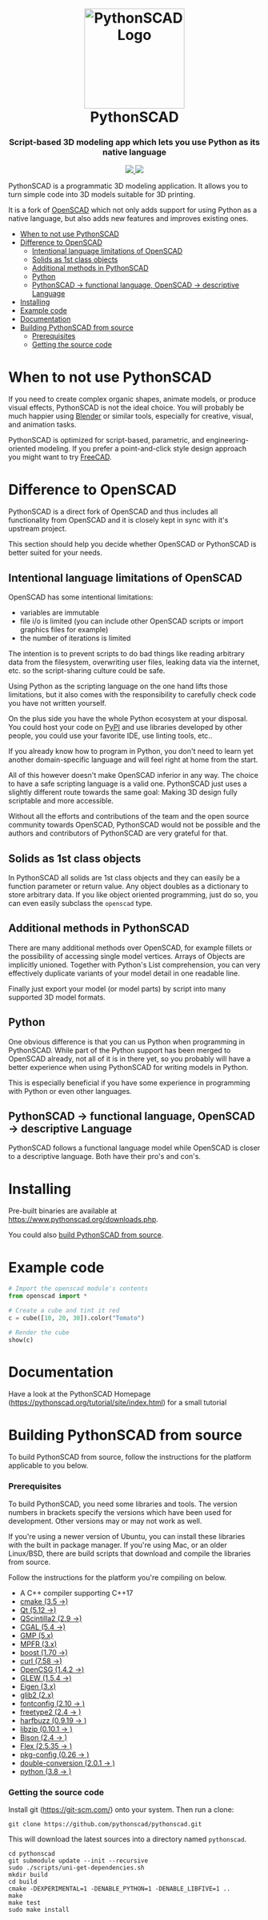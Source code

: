 <h1 align="center"> <a href="https://pythonscad.org"
  target="_blank"><img src="https://pythonscad.org/pictures/plogo.PNG"
  alt="PythonSCAD Logo" width="200"></a> <br> PythonSCAD <br> </h1>
  <h3 align="center">Script-based 3D modeling app which lets you use
  Python as its native language</h3>

<p align="center"> <a href="https://www.reddit.com/r/OpenPythonSCAD/"
target="_blank"> <img
src="https://img.shields.io/badge/Reddit-FF4500?logo=reddit&logoColor=white"/>
</a> <a href="https://pythonscad.org" target="_blank"> <img
src="https://img.shields.io/badge/Website-3776AB?logo=Python&logoColor=white"/>
</a> </p>


PythonSCAD is a programmatic 3D modeling application. It allows you to
turn simple code into 3D models suitable for 3D printing.

It is a fork of [OpenSCAD](https://openscad.org) which not only adds
support for using Python as a native language, but also adds new
features and improves existing ones.

- [When to not use PythonSCAD](#when-to-not-use-pythonscad)
- [Difference to OpenSCAD](#difference-to-openscad)
  - [Intentional language limitations of OpenSCAD](#intentional-language-limitations-of-openscad)
  - [Solids as 1st class objects](#solids-as-1st-class-objects)
  - [Additional methods in PythonSCAD](#additional-methods-in-pythonscad)
  - [Python](#python)
  - [PythonSCAD -\> functional language, OpenSCAD -\> descriptive Language](#pythonscad---functional-language-openscad---descriptive-language)
- [Installing](#installing)
- [Example code](#example-code)
- [Documentation](#documentation)
- [Building PythonSCAD from source](#building-pythonscad-from-source)
    - [Prerequisites](#prerequisites)
    - [Getting the source code](#getting-the-source-code)


# When to not use PythonSCAD

If you need to create complex organic shapes, animate models, or
produce visual effects, PythonSCAD is not the ideal choice. You will
probably be much happier using [Blender](https://www.blender.org/) or
similar tools, especially for creative, visual, and animation tasks.

PythonSCAD is optimized for script-based, parametric, and
engineering-oriented modeling. If you prefer a point-and-click style
design approach you might want to try
[FreeCAD](https://www.freecad.org/).

# Difference to OpenSCAD

PythonSCAD is a direct fork of OpenSCAD and thus includes all
functionality from OpenSCAD and it is closely kept in sync with it's
upstream project.

This section should help you decide whether OpenSCAD or PythonSCAD is
better suited for your needs.

## Intentional language limitations of OpenSCAD

OpenSCAD has some intentional limitations:

- variables are immutable
- file i/o is limited (you can include other OpenSCAD scripts or
  import graphics files for example)
- the number of iterations is limited

The intention is to prevent scripts to do bad things like reading
arbitrary data from the filesystem, overwriting user files, leaking
data via the internet, etc. so the script-sharing culture could be
safe.

Using Python as the scripting language on the one hand lifts those
limitations, but it also comes with the responsibility to carefully
check code you have not written yourself.

On the plus side you have the whole Python ecosystem at your
disposal. You could host your code on [PyPI](https://pypi.org/) and
use libraries developed by other people, you could use your favorite
IDE, use linting tools, etc..

If you already know how to program in Python, you don't need to learn
yet another domain-specific language and will feel right at home from
the start.

All of this however doesn't make OpenSCAD inferior in any way. The
choice to have a safe scripting language is a valid one. PythonSCAD
just uses a slightly different route towards the same goal: Making 3D
design fully scriptable and more accessible.

Without all the efforts and contributions of the team and the open
source community towards OpenSCAD, PythonSCAD would not be possible
and the authors and contributors of PythonSCAD are very grateful for
that.

## Solids as 1st class objects

In PythonSCAD all solids are 1st class objects and they can easily be
a function parameter or return value. Any object doubles as a
dictionary to store arbitrary data. If you like object oriented
programming, just do so, you can even easily subclass the `openscad`
type.

## Additional methods in PythonSCAD

There are many additional methods over OpenSCAD, for example fillets
or the possibility of accessing single model vertices. Arrays of
Objects are implicitly unioned. Together with Python's List
comprehension, you can very effectively duplicate variants of your
model detail in one readable line.

Finally just export your model (or model parts) by script into many
supported 3D model formats.

## Python

One obvious difference is that you can us Python when programming in
PythonSCAD. While part of the Python support has been merged to
OpenSCAD already, not all of it is in there yet, so you probably will
have a better experience when using PythonSCAD for writing models in
Python.

This is especially beneficial if you have some experience in
programming with Python or even other languages.

## PythonSCAD -> functional language, OpenSCAD -> descriptive Language

PythonSCAD follows a functional language model while OpenSCAD is
closer to a descriptive language. Both have their pro's and con's.

# Installing

Pre-built binaries are available at
<https://www.pythonscad.org/downloads.php>.

You could also [build PythonSCAD from
source](#building-pythonscad-from-source).

# Example code

```python
# Import the openscad module's contents
from openscad import *

# Create a cube and tint it red
c = cube([10, 20, 30]).color("Tomato")

# Render the cube
show(c)
```

# Documentation

Have a look at the PythonSCAD Homepage
(https://pythonscad.org/tutorial/site/index.html) for a small tutorial

# Building PythonSCAD from source

To build PythonSCAD from source, follow the instructions for the
platform applicable to you below.

### Prerequisites

To build PythonSCAD, you need some libraries and tools. The version
numbers in brackets specify the versions which have been used for
development. Other versions may or may not work as well.

If you're using a newer version of Ubuntu, you can install these
libraries with the built in package manager. If you're using Mac, or
an older Linux/BSD, there are build scripts that download and compile
the libraries from source.

Follow the instructions for the platform you're compiling on below.

* A C++ compiler supporting C++17
* [cmake (3.5 ->)](https://cmake.org/)
* [Qt (5.12 ->)](https://qt.io/)
* [QScintilla2 (2.9
  ->)](https://riverbankcomputing.com/software/qscintilla/)
* [CGAL (5.4 ->)](https://www.cgal.org/)
* [GMP (5.x)](https://gmplib.org/)
* [MPFR (3.x)](https://www.mpfr.org/)
* [boost (1.70 ->)](https://www.boost.org/)
* [curl (7.58 ->)](https://curl.se/)
* [OpenCSG (1.4.2 ->)](http://www.opencsg.org/)
* [GLEW (1.5.4 ->)](http://glew.sourceforge.net/)
* [Eigen (3.x)](https://eigen.tuxfamily.org/)
* [glib2 (2.x)](https://developer.gnome.org/glib/)
* [fontconfig (2.10 -> )](https://fontconfig.org/)
* [freetype2 (2.4 -> )](https://freetype.org/)
* [harfbuzz (0.9.19 ->
  )](https://www.freedesktop.org/wiki/Software/HarfBuzz/)
* [libzip (0.10.1 -> )](https://libzip.org/)
* [Bison (2.4 -> )](https://www.gnu.org/software/bison/)
* [Flex (2.5.35 -> )](http://flex.sourceforge.net/)
* [pkg-config (0.26 ->
  )](https://www.freedesktop.org/wiki/Software/pkg-config/)
* [double-conversion (2.0.1 ->
  )](https://github.com/google/double-conversion/)
* [python (3.8 -> )](https://github.com/python/cpython/)

### Getting the source code

Install git (https://git-scm.com/) onto your system. Then run a clone:

    git clone https://github.com/pythonscad/pythonscad.git

This will download the latest sources into a directory named
`pythonscad`.

```shell
cd pythonscad
git submodule update --init --recursive
sudo ./scripts/uni-get-dependencies.sh
mkdir build
cd build
cmake -DEXPERIMENTAL=1 -DENABLE_PYTHON=1 -DENABLE_LIBFIVE=1 ..
make
make test
sudo make install
```
